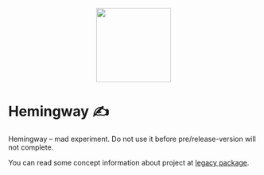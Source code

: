 <p align="center">
  <a href="https://github.com/lamartire/hemingway" target="_blank">
    <img width="150"src="https://github.com/lamartire/hemingway/blob/master/public/logo.png?raw=true" />
  </a>
</p>

# Hemingway ✍️

Hemingway – mad experiment. Do not use it before pre/release-version will not complete.

You can read some concept information about project at [legacy package](https://github.com/lamartire/hemingway/tree/rethink/packages/legacy).
